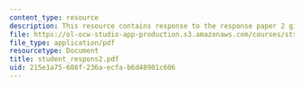 ```yaml
---
content_type: resource
description: This resource contains response to the response paper 2 given as assignment.
file: https://ol-ocw-studio-app-production.s3.amazonaws.com/courses/sts-s28-godzilla-and-the-bullet-train-technology-and-culture-in-modern-japan-fall-2005/215e1a75608f236aecfab6d48901c606_student_respons2.pdf
file_type: application/pdf
resourcetype: Document
title: student_respons2.pdf
uid: 215e1a75-608f-236a-ecfa-b6d48901c606
---
```

